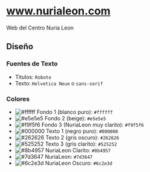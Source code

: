 # www.nurialeon.com

Web del Centro Nuria Leon

## Diseño

### Fuentes de Texto

- Titulos: `Roboto`
- Texto: `Helvetica Neue` o `sans-serif`

### Colores

- ![#ffffff](https://placehold.co/30x30/ffffff/ffffff.png) Fondo 1 (blanco puro): `#ffffff`
- ![#e5e5e5](https://placehold.co/30x30/e5e5e5/e5e5e5.png) Fondo 2 (beige): `#e5e5e5`
- ![#f9f5f6](https://placehold.co/30x30/f9f5f6/f9f5f6.png) Fondo 3 (NuriaLeon muy clarito): `#f9f5f6`
- ![#000000](https://placehold.co/30x30/000000/000000.png) Texto 1 (negro puro): `#000000`
- ![#262626](https://placehold.co/30x30/262626/262626.png) Texto 2 (gris oscuro): `#262626`
- ![#525252](https://placehold.co/30x30/525252/525252.png) Texto 3 (gris clarito): `#525252`
- ![#8b4957](https://placehold.co/30x30/8b4957/8b4957.png) NuriaLeon Clarito: `#8b4957`
- ![#7d3647](https://placehold.co/30x30/7d3647/7d3647.png) NuriaLeon: `#7d3647`
- ![#6c2e3d](https://placehold.co/30x30/6c2e3d/6c2e3d.png) NuriaLeon Oscuro: `#6c2e3d`
